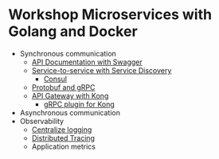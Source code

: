# Workshop Microservices with Golang and Docker
* Synchronous communication
  * [API Documentation with Swagger](https://github.com/up1/workshop-microservices-golang-2021/tree/main/sync/api-document)
  * [Service-to-service with Service Discovery](https://github.com/up1/workshop-microservices-golang-2021/tree/main/sync/working-with-service-discovery)
    * [Consul](https://www.consul.io/)
  * [Protobuf and gRPC](https://github.com/up1/workshop-microservices-golang-2021/tree/main/sync/protobuf)
  * [API Gateway with Kong](https://github.com/up1/workshop-microservices-golang-2021/tree/main/sync/api-gateway-with-kong)
    * [gRPC plugin for Kong](https://docs.konghq.com/hub/kong-inc/grpc-gateway/)
* Asynchronous communication
* Observability
  * [Centralize logging](https://github.com/up1/workshop-microservices-golang-2021/tree/main/observability/centralize_logging)
  * [Distributed Tracing](https://github.com/up1/workshop-microservices-golang-2021/tree/main/observability/distributed_tracing)
  * Application metrics
